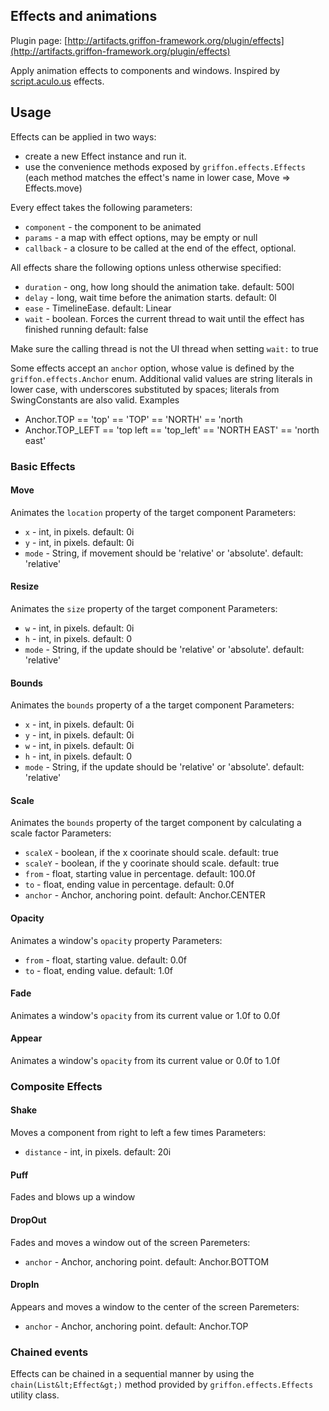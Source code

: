 
Effects and animations
----------------------

Plugin page: [http://artifacts.griffon-framework.org/plugin/effects](http://artifacts.griffon-framework.org/plugin/effects)


Apply animation effects to components and windows. Inspired by [script.aculo.us][1] effects.

Usage
-----

Effects can be applied in two ways:

 *  create a new Effect instance and run it.
 *  use the convenience methods exposed by `griffon.effects.Effects` (each method matches the effect's name in lower case,
 Move =&gt; Effects.move)

Every effect takes the following parameters:

 * `component` - the component to be animated
 * `params` - a map with effect options, may be empty or null
 * `callback` - a closure to be called at the end of the effect, optional.

All effects share the following options unless otherwise specified:

 * `duration` - ong, how long should the animation take. default: 500l
 * `delay` - long, wait time before the animation starts. default: 0l
 * `ease` - TimelineEase. default: Linear
 * `wait` - boolean. Forces the current thread to wait until the effect has finished running default: false

Make sure the calling thread is not the UI thread when setting `wait:` to true

Some effects accept an `anchor` option, whose value is defined by the `griffon.effects.Anchor` enum. Additional valid values
are string literals in lower case, with underscores substituted by spaces; literals from SwingConstants are also valid. Examples

 *  Anchor.TOP == 'top' == 'TOP' == 'NORTH' == 'north
 *  Anchor.TOP_LEFT == 'top left == 'top_left' == 'NORTH EAST' == 'north east'

### Basic Effects

#### Move

Animates the `location` property of the target component
Parameters:

 * `x` - int, in pixels. default: 0i
 * `y` - int, in pixels. default: 0i
 * `mode` - String, if movement should be 'relative' or 'absolute'. default: 'relative'

#### Resize

Animates the `size` property of the target component
Parameters:

 * `w` - int, in pixels. default: 0i
 * `h` - int, in pixels. default: 0
 * `mode` - String, if the update should be 'relative' or 'absolute'. default: 'relative'

#### Bounds

Animates the `bounds` property of a the target component
Parameters:

 * `x` - int, in pixels. default: 0i
 * `y` - int, in pixels. default: 0i
 * `w` - int, in pixels. default: 0i
 * `h` - int, in pixels. default: 0
 * `mode` - String, if the update should be 'relative' or 'absolute'. default: 'relative'

#### Scale

Animates the `bounds` property of the target component by calculating a scale factor
Parameters:

 * `scaleX` - boolean, if the x coorinate should scale. default: true
 * `scaleY` - boolean, if the y coorinate should scale. default: true
 * `from` - float, starting value in percentage. default: 100.0f
 * `to` - float, ending value in percentage. default: 0.0f
 * `anchor` - Anchor, anchoring point. default: Anchor.CENTER

#### Opacity

Animates a window's `opacity` property
Parameters:

 * `from` - float, starting value. default: 0.0f
 * `to` - float, ending value. default: 1.0f

#### Fade

Animates a window's `opacity` from its current value or 1.0f to 0.0f

#### Appear

Animates a window's `opacity` from its current value or 0.0f to 1.0f

### Composite Effects

#### Shake

Moves a component from right to left a few times
Parameters:

 * `distance` - int, in pixels. default: 20i

#### Puff

Fades and blows up a window

#### DropOut

Fades and moves a window out of the screen
Paremeters:

 * `anchor` - Anchor, anchoring point. default: Anchor.BOTTOM

#### DropIn

Appears and moves a window to the center of the screen
Paremeters:

 * `anchor` - Anchor, anchoring point. default: Anchor.TOP

### Chained events

Effects can be chained in a sequential manner by using the `chain(List&lt;Effect&gt;)` method provided by `griffon.effects.Effects`
utility class.


[1]: http://script.aculo.us/

